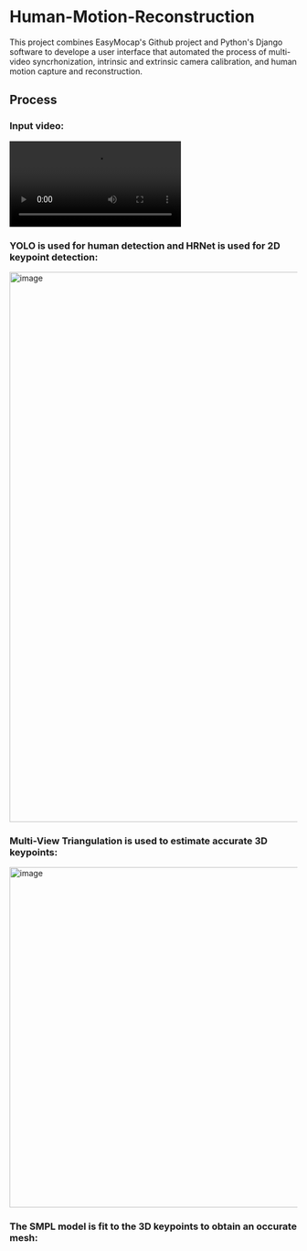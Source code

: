 # Human-Motion-Reconstruction
 
This project combines EasyMocap's Github project and Python's Django software to develope a user interface that automated the process of multi-video syncrhonization, intrinsic and extrinsic camera calibration, and human motion capture and reconstruction.

## Process

### Input video:
<video controls src="07.mp4" title="Title"></video>

### YOLO is used for human detection and HRNet is used for 2D keypoint detection:
<img width="963" alt="image" src="https://github.com/user-attachments/assets/b1a9cd3d-a0a5-434b-8d84-65b3c642bc3a">

### Multi-View Triangulation is used to estimate accurate 3D keypoints:
<img width="596" alt="image" src="https://github.com/user-attachments/assets/a1a8de37-5375-44c6-a177-cdc9de37e235">

### The SMPL model is fit to the 3D keypoints to obtain an occurate mesh:
